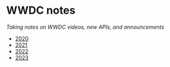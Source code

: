 # WWDC notes

*Taking notes on WWDC videos, new APIs, and announcements*

- [2020](/2020/)
- [2021](/2021/)
- [2022](/2022/)
- [2023](/2023/)
